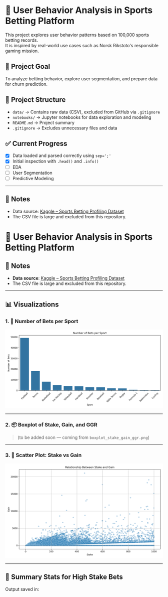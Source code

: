 # 🎯 User Behavior Analysis in Sports Betting Platform

This project explores user behavior patterns based on 100,000 sports betting records.  
It is inspired by real-world use cases such as Norsk Rikstoto's responsible gaming mission.

## 🧪 Project Goal
To analyze betting behavior, explore user segmentation, and prepare data for churn prediction.

## 📂 Project Structure

- `data/` → Contains raw data (CSV), excluded from GitHub via `.gitignore`
- `notebooks/` → Jupyter notebooks for data exploration and modeling
- `README.md` → Project summary
- `.gitignore` → Excludes unnecessary files and data

## ✅ Current Progress

- [x] Data loaded and parsed correctly using `sep=';'`
- [x] Initial inspection with `.head()` and `.info()`
- [ ] EDA
- [ ] User Segmentation
- [ ] Predictive Modeling

---

## 📌 Notes

- Data source: [Kaggle – Sports Betting Profiling Dataset](https://www.kaggle.com/datasets/emiliencoicaud/sports-betting-profiling-dataset)
- The CSV file is large and excluded from this repository.

# 🧠 User Behavior Analysis in Sports Betting Platform

## 📌 Notes

- **Data source**: [Kaggle – Sports Betting Profiling Dataset](https://www.kaggle.com/datasets/emiliocindolo/sports-betting-profiling-dataset)
- The CSV file is large and excluded from this repository.

---

## 📊 Visualizations

### 1. 📌 Number of Bets per Sport
![Bets per Sport](notebooks/plots/bets_per_sport.png)

---

### 2. 📦 Boxplot of Stake, Gain, and GGR
> (to be added soon — coming from `boxplot_stake_gain_ggr.png`)

---

### 3. 🧪 Scatter Plot: Stake vs Gain
![Scatter Plot](notebooks/plots/stake_vs_gain.png)

---

## 📂 Summary Stats for High Stake Bets
Output saved in:





  
